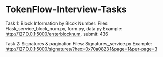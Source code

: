 # TokenFlow-Interview-Tasks

Task 1: Block Information by Blcok Number: 
  Files: Flask_service_block_num.py, form.py, data.py
  Example: http://127.0.0.1:5000/enterblocknum, submit: 436
  
Task 2: Signatures & pagination
  Files: Signatures_service.py
  Example: http://127.0.0.1:5000/signatures/?hex=0x70a08231&page=1&per-page=3
